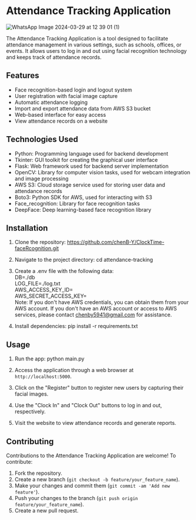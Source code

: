 # Attendance Tracking Application

![WhatsApp Image 2024-03-29 at 12 39 01 (1)](https://github.com/chenB-Y/ClockTime-faceRcognition/assets/129218828/21ec4ef8-8977-47f3-93ce-d7ada4eb405f)


The Attendance Tracking Application is a tool designed to facilitate attendance management in various settings, such as schools, offices, or events. It allows users to log in and out using facial recognition technology and keeps track of attendance records.

## Features

- Face recognition-based login and logout system
- User registration with facial image capture
- Automatic attendance logging
- Import and export attendance data from AWS S3 bucket
- Web-based interface for easy access
- View attendance records on a website

## Technologies Used

- Python: Programming language used for backend development
- Tkinter: GUI toolkit for creating the graphical user interface
- Flask: Web framework used for backend server implementation
- OpenCV: Library for computer vision tasks, used for webcam integration and image processing
- AWS S3: Cloud storage service used for storing user data and attendance records
- Boto3: Python SDK for AWS, used for interacting with S3
- Face_recognition: Library for face recognition tasks
- DeepFace: Deep learning-based face recognition library

## Installation

1. Clone the repository:
   https://github.com/chenB-Y/ClockTime-faceRcognition.git
   
3. Navigate to the project directory:
   cd attendance-tracking
   
5. Create a .env file with the following data: <br>
   DB=./db <br>
  LOG_FILE=./log.txt <br>
  AWS_ACCESS_KEY_ID=<br>
  AWS_SECRET_ACCESS_KEY= <br>
Note: If you don't have AWS credentials, you can obtain them from your AWS account. If you don't have an AWS account or access to AWS services, please contact [chenby5941@gmail.com](mailto:your_email@example.com) for assistance.


7. Install dependencies:
   pip install -r requirements.txt


## Usage

1. Run the app:
   python main.py
   
3. Access the application through a web browser at `http://localhost:5000`.

4. Click on the "Register" button to register new users by capturing their facial images.

5. Use the "Clock In" and "Clock Out" buttons to log in and out, respectively.

6. Visit the website to view attendance records and generate reports.

## Contributing

Contributions to the Attendance Tracking Application are welcome! To contribute:

1. Fork the repository.
2. Create a new branch (`git checkout -b feature/your_feature_name`).
3. Make your changes and commit them (`git commit -am 'Add new feature'`).
4. Push your changes to the branch (`git push origin feature/your_feature_name`).
5. Create a new pull request.

